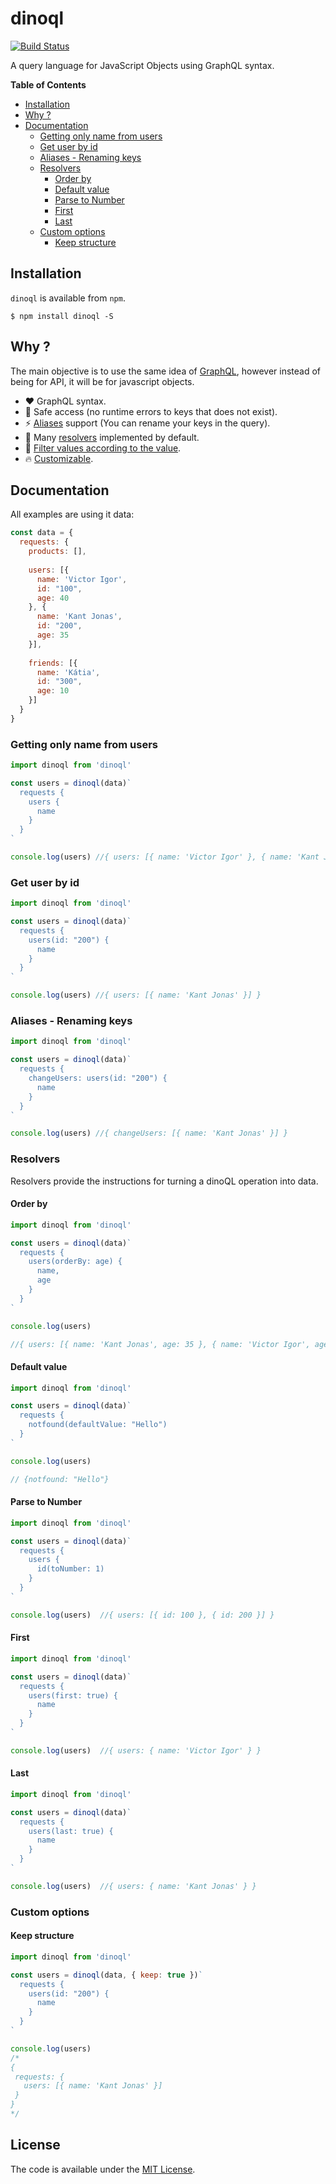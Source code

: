 # dinoql
[![Build Status](https://travis-ci.org/victorvoid/dinoql.svg?branch=master)](https://travis-ci.org/victorvoid/dinoql)

A query language for JavaScript Objects using GraphQL syntax.

**Table of Contents**

- [Installation](#installation)
- [Why ?](#why-)
- [Documentation](#documentation)
  - [Getting only name from users](#getting-only-name-from-users)
  - [Get user by id](#get-user-by-id)
  - [Aliases - Renaming keys](#aliases---renaming-keys)
  - [Resolvers](#resolvers)
    - [Order by](#order-by)
    - [Default value](#default-value)
    - [Parse to Number](#parse-to-number)
    - [First](#first)
    - [Last](#last)
  - [Custom options](#custom-options)
    - [Keep structure](#keep-structure)

## Installation

`dinoql` is available from `npm`.

```
$ npm install dinoql -S
```

## Why ?

The main objective is to use the same idea of [GraphQL](https://graphql.org/), however instead of being for API, it will be for javascript objects.

- ♥️  GraphQL syntax.
- 🔫 Safe access (no runtime errors to keys that does not exist).
- ⚡️  [Aliases](#aliases---renaming-keys) support (You can rename your keys in the query).
- 🌟 Many [resolvers](#resolvers) implemented by default.
- 🎒 [Filter values according to the value](#get-user-by-id).
- 🔥 [Customizable](#custom-options).

## Documentation

All examples are using it data:

```js
const data = {
  requests: {
    products: [],
    
    users: [{
      name: 'Victor Igor',
      id: "100",
      age: 40
    }, {
      name: 'Kant Jonas',
      id: "200",
      age: 35
    }],
    
    friends: [{
      name: 'Kátia',
      id: "300",
      age: 10
    }]
  }
}
```

### Getting only name from users

```js
import dinoql from 'dinoql'

const users = dinoql(data)`
  requests {
    users {
      name
    }
  }
`

console.log(users) //{ users: [{ name: 'Victor Igor' }, { name: 'Kant Jonas' }] }
```

### Get user by id

```js
import dinoql from 'dinoql'

const users = dinoql(data)`
  requests {
    users(id: "200") {
      name
    }
  }
`

console.log(users) //{ users: [{ name: 'Kant Jonas' }] }
```

### Aliases - Renaming keys 

```js
import dinoql from 'dinoql'

const users = dinoql(data)`
  requests {
    changeUsers: users(id: "200") {
      name
    }
  }
`

console.log(users) //{ changeUsers: [{ name: 'Kant Jonas' }] }
```

### Resolvers

Resolvers provide the instructions for turning a dinoQL operation into data.

#### Order by

```js
import dinoql from 'dinoql'

const users = dinoql(data)`
  requests {
    users(orderBy: age) {
      name,
      age
    }
  }
`

console.log(users) 

//{ users: [{ name: 'Kant Jonas', age: 35 }, { name: 'Victor Igor', age: 40 }] }
```

#### Default value

```js
import dinoql from 'dinoql'

const users = dinoql(data)`
  requests {
    notfound(defaultValue: "Hello")
  }
`

console.log(users) 

// {notfound: "Hello"}
```

#### Parse to Number

```js
import dinoql from 'dinoql'

const users = dinoql(data)`
  requests {
    users {
      id(toNumber: 1)
    }
  }
`

console.log(users)  //{ users: [{ id: 100 }, { id: 200 }] }
```

#### First

```js
import dinoql from 'dinoql'

const users = dinoql(data)`
  requests {
    users(first: true) {
      name
    }
  }
`

console.log(users)  //{ users: { name: 'Victor Igor' } }
```

#### Last

```js
import dinoql from 'dinoql'

const users = dinoql(data)`
  requests {
    users(last: true) {
      name
    }
  }
`

console.log(users)  //{ users: { name: 'Kant Jonas' } }
```

### Custom options

#### Keep structure

```js
import dinoql from 'dinoql'

const users = dinoql(data, { keep: true })`
  requests {
    users(id: "200") {
      name
    }
  }
`

console.log(users)
/*
{ 
 requests: { 
   users: [{ name: 'Kant Jonas' }] 
 }
} 
*/
```

License
-------

The code is available under the [MIT License](LICENSE.md).
